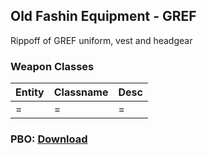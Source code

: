 ## Old Fashin Equipment - GREF
Rippoff of GREF uniform, vest and headgear

### Weapon Classes
Entity | Classname | Desc
------------ | ------------- | -------------
= | = | =

### PBO: [Download](https://drive.google.com/open?id=1OP3l0G5NfLrtqQP_xA0nzEYbwPwyL0n1)
